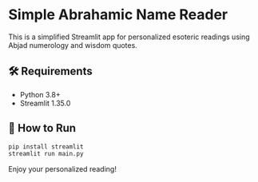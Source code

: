 
# Simple Abrahamic Name Reader

This is a simplified Streamlit app for personalized esoteric readings using Abjad numerology and wisdom quotes.

## 🛠 Requirements

- Python 3.8+
- Streamlit 1.35.0

## 🚀 How to Run

```bash
pip install streamlit
streamlit run main.py
```

Enjoy your personalized reading!
